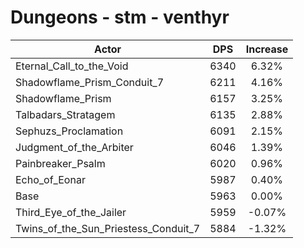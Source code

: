 # Dungeons - stm - venthyr
| Actor | DPS | Increase |
|---|:---:|:---:|
|Eternal_Call_to_the_Void|6340|6.32%|
|Shadowflame_Prism_Conduit_7|6211|4.16%|
|Shadowflame_Prism|6157|3.25%|
|Talbadars_Stratagem|6135|2.88%|
|Sephuzs_Proclamation|6091|2.15%|
|Judgment_of_the_Arbiter|6046|1.39%|
|Painbreaker_Psalm|6020|0.96%|
|Echo_of_Eonar|5987|0.40%|
|Base|5963|0.00%|
|Third_Eye_of_the_Jailer|5959|-0.07%|
|Twins_of_the_Sun_Priestess_Conduit_7|5884|-1.32%|
